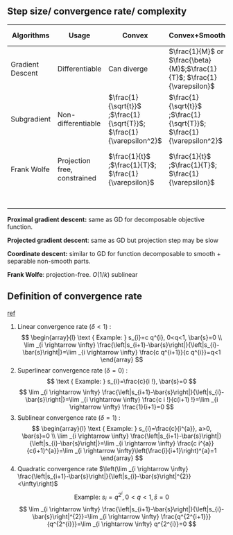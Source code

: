## Step size/ convergence rate/ complexity

| Algorithms       | Usage                        | Convex                                                       | Convex+Smooth                                                | Strongly convex                                       | Strongly convex+Smooth                                       |
| ---------------- | ---------------------------- | ------------------------------------------------------------ | ------------------------------------------------------------ | ----------------------------------------------------- | ------------------------------------------------------------ |
| Gradient Descent | Differentiable               | Can diverge                                                  | $\frac{1}{M}$ or  $\frac{\beta}{M}$;$\frac{1}{T}$; $\frac{1}{\varepsilon}$ | Can diverge                                           | $\frac{1}{M}$ ;$(1-\frac{m}{M})^T$; $\log\frac{1}{\varepsilon}$ |
| Subgradient      | Non-differentiable           | $\frac{1}{\sqrt{t}}$ ;$\frac{1}{\sqrt{T}}$; $\frac{1}{\varepsilon^2}$ | $\frac{1}{\sqrt{t}}$ ;$\frac{1}{\sqrt{T}}$; $\frac{1}{\varepsilon^2}$ | $\frac{1}{t}$ ;$\frac{1}{T}$; $\frac{1}{\varepsilon}$ | $\frac{1}{t}$ ;$\frac{1}{T}$; $\frac{1}{\varepsilon}$        |
| Frank Wolfe      | Projection free, constrained | $\frac{1}{t}$ ;$\frac{1}{T}$; $\frac{1}{\varepsilon}$        | $\frac{1}{t}$ ;$\frac{1}{T}$; $\frac{1}{\varepsilon}$        | $\frac{1}{t}$ ;$\frac{1}{T}$; $\frac{1}{\varepsilon}$ | $\frac{1}{t}$ ;$\frac{1}{T}$; $\frac{1}{\varepsilon}$        |
|                  |                              |                                                              |                                                              |                                                       |                                                              |
|                  |                              |                                                              |                                                              |                                                       |                                                              |
|                  |                              |                                                              |                                                              |                                                       |                                                              |
|                  |                              |                                                              |                                                              |                                                       |                                                              |
|                  |                              |                                                              |                                                              |                                                       |                                                              |
|                  |                              |                                                              |                                                              |                                                       |                                                              |

**Proximal gradient descent:** same as GD for decomposable objective function.

**Projected gradient descent**: same as GD but projection step may be slow

**Coordinate descent:** similar to GD for function decomposable to smooth + separable non-smooth parts.

**Frank Wolfe**: projection-free. $O(1/k)$ sublinear



## Definition of convergence rate

[ref](https://www.stat.cmu.edu/~ryantibs/convexopt-F13/scribes/lec9.pdf)



1. Linear convergence rate $(\delta<1)$ :
$$
\begin{array}{l}
\text { Example: } s_{i}=c q^{i}, 0<q<1, \bar{s}=0 \\
\lim _{i \rightarrow \infty} \frac{\left|s_{i+1}-\bar{s}\right|}{\left|s_{i}-\bar{s}\right|}=\lim _{i \rightarrow \infty} \frac{c q^{i+1}}{c q^{i}}=q<1
\end{array}
$$
2. Superlinear convergence rate $(\delta=0)$ :
$$
\text { Example: } s_{i}=\frac{c}{i !}, \bar{s}=0
$$
$$
\lim _{i \rightarrow \infty} \frac{\left|s_{i+1}-\bar{s}\right|}{\left|s_{i}-\bar{s}\right|}=\lim _{i \rightarrow \infty} \frac{c i !}{c(i+1) !}=\lim _{i \rightarrow \infty} \frac{1}{i+1}=0
$$
3. Sublinear convergence rate $(\delta=1)$ :
$$
\begin{array}{l}
\text { Example: } s_{i}=\frac{c}{i^{a}}, a>0, \bar{s}=0 \\
\lim _{i \rightarrow \infty} \frac{\left|s_{i+1}-\bar{s}\right|}{\left|s_{i}-\bar{s}\right|}=\lim _{i \rightarrow \infty} \frac{c i^{a}}{c(i+1)^{a}}=\lim _{i \rightarrow \infty}\left(\frac{i}{i+1}\right)^{a}=1
\end{array}
$$
4. Quadratic convergence rate $\left(\lim _{i \rightarrow \infty} \frac{\left|s_{i+1}-\bar{s}\right|}{\left|s_{i}-\bar{s}\right|^{2}}<\infty\right)$
$$
\text { Example: } s_{i}=q^{2^{i}}, 0<q<1, \bar{s}=0
$$
$$
\lim _{i \rightarrow \infty} \frac{\left|s_{i+1}-\bar{s}\right|}{\left|s_{i}-\bar{s}\right|^{2}}=\lim _{i \rightarrow \infty} \frac{q^{2^{i+1}}}{q^{2^{i}}}=\lim _{i \rightarrow \infty} q^{2^{i}}=0
$$